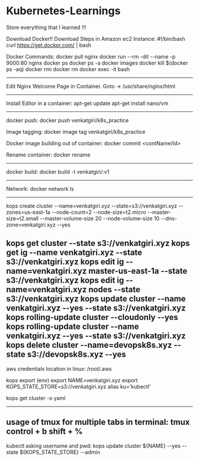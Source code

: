 # Kubernetes-Learnings
Store everything that I learned !!!



Download Docker!!
Download Steps in Amazon ec2 Instance:
#!/bin/bash
curl https://get.docker.com/ | bash

Docker Commands:
docker pull nginx
docker run --rm -dit --name <contName> -p 9000:80 nginx
docker ps
docker ps -a
docker images
docker kill $(docker ps -aq)
docker rmi <Imagename>
docker rm <contName>
docker exec -it <contName> bash

-----
Edit Nginx Welcome Page in Container.
Goto -> /usr/share/nginx/html

----
Install Editor in a container:
apt-get update
apt-get install nano/vm

----------
docker push:
docker push venkatgiri/k8s_practice

Image tagging:
docker image tag <imageid> venkatgiri/k8s_practice

Docker image building out of container:
docker commit <contName/Id>

Rename container:
docker rename <contId> <newname>

---------
docker build:
docker build -t venkatgiri/<new image name>:v1 <path>


-----------
Network:
docker network ls 

------------
kops create cluster --name=venkatgiri.xyz --state=s3://venkatgiri.xyz --zones=us-east-1a --node-count=2 --node-size=t2.micro --master-size=t2.small --master-volume-size 20 --node-volume-size 10 --dns-zone=venkatgiri.xyz --yes

kops get cluster --state s3://venkatgiri.xyz
kops get ig --name venkatgiri.xyz --state s3://venkatgiri.xyz
kops edit ig --name=venkatgiri.xyz master-us-east-1a --state s3://venkatgiri.xyz
kops edit ig --name=venkatgiri.xyz nodes --state s3://venkatgiri.xyz
kops update cluster --name venkatgiri.xyz --yes --state  s3://venkatgiri.xyz
kops rolling-update cluster --cloudonly --yes
kops rolling-update cluster  --name venkatgiri.xyz --yes --state  s3://venkatgiri.xyz
kops delete cluster --name=devopsk8s.xyz --state s3://devopsk8s.xyz --yes
--------------
aws credentials location in linux:
/root/.aws

kops export (env)
export NAME=venkatgiri.xyz
export KOPS_STATE_STORE=s3://venkatgiri.xyz
alias ku='kubectl'

kops get cluster -o yaml

--------
usage of tmux for multiple tabs in terminal:
tmux
control + b
shift + %
--------
kubectl asking username and pwd:
kops update cluster ${NAME} --yes --state ${KOPS_STATE_STORE} --admin




